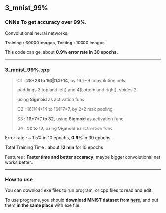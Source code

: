 ## 3_mnist_99%

### CNNs To get accuracy over 99%.

Convolutional neural networks.

Training : 60000 images, Testing : 10000 images 

This code can get about **0.9% error rate in 30 epochs.**

---

### [3_mnist_99%.cpp](3_mnist_99%.cpp)

> C1 : **28\*28 to 16@14\*14**, by 16 9\*9 convolution nets
>
> paddings 3(top and left) and 4(bottom and right), strides 2
> 
> using **Sigmoid** as activation func
>
> C2 : 16@14\*14 to 16@7\*7, by 2\*2 max pooling
>
> S3 : **16\*7\*7 to 32**, using **Sigmoid** as activation func
>
> S4 : **32 to 10**, using **Sigmoid** as activation func

Error rate : ~ 1.5% in 10 epochs, **0.9%** in 30 epochs.

Total Training Time : about **12 min** for 10 epochs

Features : **Faster time and better accuracy**, maybe bigger convolutional net works better..

---

### How to use

You can download exe files to run program, or cpp files to read and edit.

To use programs, you should **download MNIST dataset from [here](http://yann.lecun.com/exdb/mnist/)**, and put them **in the same place** with exe file.
